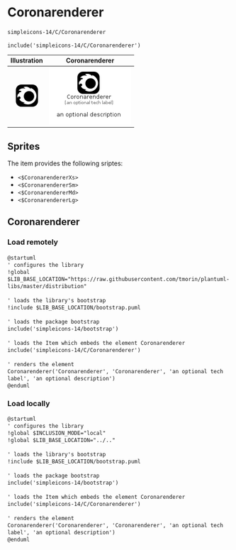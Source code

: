 # Coronarenderer


```text
simpleicons-14/C/Coronarenderer
```

```text
include('simpleicons-14/C/Coronarenderer')
```



| Illustration | Coronarenderer |
| :---: | :---: |
| ![illustration for Illustration](../../simpleicons-14/C/Coronarenderer.png) | ![illustration for Coronarenderer](../../simpleicons-14/C/Coronarenderer.Local.png) |



## Sprites
The item provides the following sriptes:

- `<$CoronarendererXs>`
- `<$CoronarendererSm>`
- `<$CoronarendererMd>`
- `<$CoronarendererLg>`





## Coronarenderer

### Load remotely
```plantuml
@startuml
' configures the library
!global $LIB_BASE_LOCATION="https://raw.githubusercontent.com/tmorin/plantuml-libs/master/distribution"

' loads the library's bootstrap
!include $LIB_BASE_LOCATION/bootstrap.puml

' loads the package bootstrap
include('simpleicons-14/bootstrap')

' loads the Item which embeds the element Coronarenderer
include('simpleicons-14/C/Coronarenderer')

' renders the element
Coronarenderer('Coronarenderer', 'Coronarenderer', 'an optional tech label', 'an optional description')
@enduml
```

### Load locally
```plantuml
@startuml
' configures the library
!global $INCLUSION_MODE="local"
!global $LIB_BASE_LOCATION="../.."

' loads the library's bootstrap
!include $LIB_BASE_LOCATION/bootstrap.puml

' loads the package bootstrap
include('simpleicons-14/bootstrap')

' loads the Item which embeds the element Coronarenderer
include('simpleicons-14/C/Coronarenderer')

' renders the element
Coronarenderer('Coronarenderer', 'Coronarenderer', 'an optional tech label', 'an optional description')
@enduml
```

